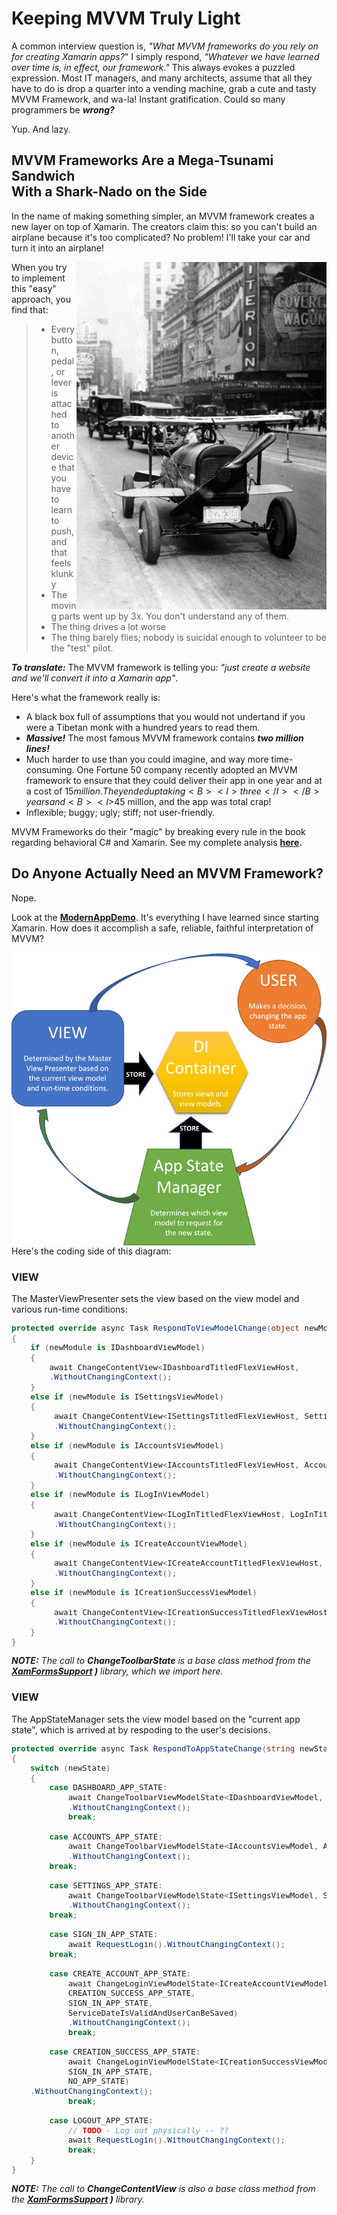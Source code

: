 # Keeping MVVM Truly Light

A common interview question is, <I>"What MVVM frameworks do you rely on for creating Xamarin apps?</I>" I simply respond, <I>"Whatever we have learned over time is, in effect, our framework."</I> This always evokes a puzzled expression.  Most IT managers, and many architects, assume that all they have to do is drop a quarter into a vending machine, grab a cute and tasty MVVM Framework, and wa-la! Instant gratification. Could so many programmers be <B><I>wrong?</I></B>

Yup. And lazy.

## MVVM Frameworks Are a Mega-Tsunami Sandwich</BR>With a Shark-Nado on the Side

In the name of making something simpler, an MVVM framework creates a new layer on top of Xamarin. The creators claim this: so you can't build an airplane because it's too complicated? No problem!  I'll take your car and turn it into an airplane!

<img src="docs/flying-cars-2.jpg  " width="400" align="right" />

When you try to implement this "easy" approach, you find that:
> * Every button, pedal, or lever is attached to another device that you have to learn to push, and that feels klunky
> * The moving parts went up by 3x. You don't understand any of them.
> * The thing drives a lot worse
> * The thing barely flies; nobody is suicidal enough to volunteer to be the "test" pilot.

<B><I>To translate:</I></B> The MVVM framework is telling you: <I>"just create a website and we'll convert it into a Xamarin app"</I>.

Here's what the framework really is:

* A black box full of assumptions that you would not undertand if you were a Tibetan monk with a hundred years to read them.
* <B><I>Massive!</I></B> The most famous MVVM framework contains <B><I>two million lines!</I></B>
* Much harder to use than you could imagine, and way more time-consuming. One Fortune 50 company recently adopted an MVVM framework to ensure that they could deliver their app in one year and at a cost of $15 million. They ended up taking <B><I>three</I></B> years and <B><I>$45 million</I></B>, and the app was total crap!  
* Inflexible; buggy; ugly; stiff; not user-friendly.

MVVM Frameworks do their "magic" by breaking every rule in the book regarding behavioral C# and Xamarin.  See my complete analysis <B>[here](https://marcusts.com/2018/04/06/the-mvvm-framework-anti-pattern).</B>

## Do Anyone Actually Need an MVVM Framework?

Nope.

Look at the <B>[ModernAppDemo](https://github.com/marcusts/Com.MarcusTS.ModernAppDemo)</B>.  It's everything I have learned since starting Xamarin. How does it accomplish a safe, reliable, faithful interpretation of MVVM?

<img src="docs/mvvm_framework.png" width="600" align="right" />

Here's the coding side of this diagram:

### VIEW
The MasterViewPresenter sets the view based on the view model and various run-time conditions:

<font size="2">
    
```csharp
protected override async Task RespondToViewModelChange(object newModule)
{
    if (newModule is IDashboardViewModel)
    {
        await ChangeContentView<IDashboardTitledFlexViewHost,         DashboardTitledFlexViewHost>(newModule)
        .WithoutChangingContext();
    }
    else if (newModule is ISettingsViewModel)
    {
         await ChangeContentView<ISettingsTitledFlexViewHost, SettingsTitledFlexViewHost>(newModule)
         .WithoutChangingContext();
    }
    else if (newModule is IAccountsViewModel)
    {
         await ChangeContentView<IAccountsTitledFlexViewHost, AccountsTitledFlexViewHost>(newModule)
         .WithoutChangingContext();
    }
    else if (newModule is ILogInViewModel)
    {
         await ChangeContentView<ILogInTitledFlexViewHost, LogInTitledFlexViewHost>(newModule)
         .WithoutChangingContext();
    }
    else if (newModule is ICreateAccountViewModel)
    {
         await ChangeContentView<ICreateAccountTitledFlexViewHost, CreateAccountTitledFlexViewHost>(newModule)
         .WithoutChangingContext();
    }
    else if (newModule is ICreationSuccessViewModel)
    {
         await ChangeContentView<ICreationSuccessTitledFlexViewHost, CreationSuccessTitledFlexViewHost>(newModule)
         .WithoutChangingContext();
    }
}
```    
</font>
    
<B><I>NOTE:</B> The call to <B>ChangeToolbarState</B> is a base class method from the <B>[XamFormsSupport](https://github.com/marcusts/Com.MarcusTS.ResponsiveTasks.XamFormsSupport)
    )</B> library, which we import here.</I>    
    
### VIEW
The AppStateManager sets the view model based on the "current app state", which is arrived at by respoding to the user's decisions.
    
<font size="2">
    
```csharp
protected override async Task RespondToAppStateChange(string newState, bool andRebuildToolbars = false)
{
    switch (newState)
    {
        case DASHBOARD_APP_STATE:
            await ChangeToolbarViewModelState<IDashboardViewModel, DashboardViewModel>(newState)
            .WithoutChangingContext();
            break;

        case ACCOUNTS_APP_STATE:
            await ChangeToolbarViewModelState<IAccountsViewModel, AccountsViewModel>(newState)
            .WithoutChangingContext();
        break;

        case SETTINGS_APP_STATE:
            await ChangeToolbarViewModelState<ISettingsViewModel, SettingsViewModel>(newState)
            .WithoutChangingContext();
        break;

        case SIGN_IN_APP_STATE:
            await RequestLogin().WithoutChangingContext();
        break;

        case CREATE_ACCOUNT_APP_STATE:
            await ChangeLoginViewModelState<ICreateAccountViewModel, CreateAccountViewModel>(
            CREATION_SUCCESS_APP_STATE,
            SIGN_IN_APP_STATE,
            ServiceDateIsValidAndUserCanBeSaved)
            .WithoutChangingContext();
            break;

        case CREATION_SUCCESS_APP_STATE:
            await ChangeLoginViewModelState<ICreationSuccessViewModel, CreationSuccessViewModel>(
            SIGN_IN_APP_STATE, 
            NO_APP_STATE)
    .WithoutChangingContext();
            break;
            
        case LOGOUT_APP_STATE:
            // TODO - Log out physically -- ??
            await RequestLogin().WithoutChangingContext();
            break;
    }
}    
```
    
</font>
    
<B><I>NOTE:</B> The call to <B>ChangeContentView</B> is also a base class method from the <B>[XamFormsSupport](https://github.com/marcusts/Com.MarcusTS.ResponsiveTasks.XamFormsSupport)
    )</B> library.</I>
    







